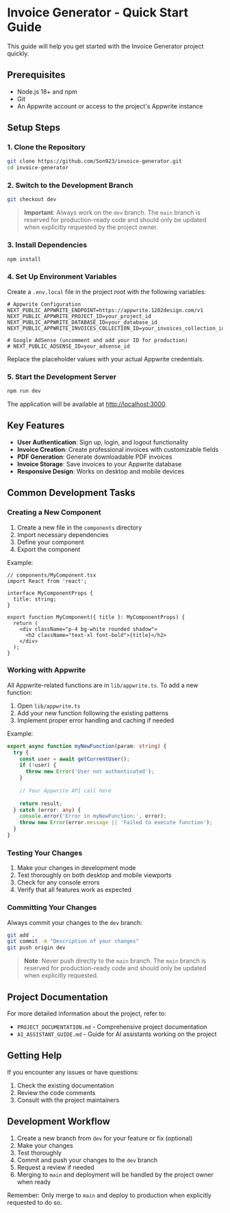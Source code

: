 # Invoice Generator - Quick Start Guide

This guide will help you get started with the Invoice Generator project quickly.

## Prerequisites

- Node.js 18+ and npm
- Git
- An Appwrite account or access to the project's Appwrite instance

## Setup Steps

### 1. Clone the Repository

```bash
git clone https://github.com/Son923/invoice-generator.git
cd invoice-generator
```

### 2. Switch to the Development Branch

```bash
git checkout dev
```

> **Important**: Always work on the `dev` branch. The `main` branch is reserved for production-ready code and should only be updated when explicitly requested by the project owner.

### 3. Install Dependencies

```bash
npm install
```

### 4. Set Up Environment Variables

Create a `.env.local` file in the project root with the following variables:

```
# Appwrite Configuration
NEXT_PUBLIC_APPWRITE_ENDPOINT=https://appwrite.1202design.com/v1
NEXT_PUBLIC_APPWRITE_PROJECT_ID=your_project_id
NEXT_PUBLIC_APPWRITE_DATABASE_ID=your_database_id
NEXT_PUBLIC_APPWRITE_INVOICES_COLLECTION_ID=your_invoices_collection_id

# Google AdSense (uncomment and add your ID for production)
# NEXT_PUBLIC_ADSENSE_ID=your_adsense_id
```

Replace the placeholder values with your actual Appwrite credentials.

### 5. Start the Development Server

```bash
npm run dev
```

The application will be available at [http://localhost:3000](http://localhost:3000).

## Key Features

- **User Authentication**: Sign up, login, and logout functionality
- **Invoice Creation**: Create professional invoices with customizable fields
- **PDF Generation**: Generate downloadable PDF invoices
- **Invoice Storage**: Save invoices to your Appwrite database
- **Responsive Design**: Works on desktop and mobile devices

## Common Development Tasks

### Creating a New Component

1. Create a new file in the `components` directory
2. Import necessary dependencies
3. Define your component
4. Export the component

Example:
```tsx
// components/MyComponent.tsx
import React from 'react';

interface MyComponentProps {
  title: string;
}

export function MyComponent({ title }: MyComponentProps) {
  return (
    <div className="p-4 bg-white rounded shadow">
      <h2 className="text-xl font-bold">{title}</h2>
    </div>
  );
}
```

### Working with Appwrite

All Appwrite-related functions are in `lib/appwrite.ts`. To add a new function:

1. Open `lib/appwrite.ts`
2. Add your new function following the existing patterns
3. Implement proper error handling and caching if needed

Example:
```typescript
export async function myNewFunction(param: string) {
  try {
    const user = await getCurrentUser();
    if (!user) {
      throw new Error('User not authenticated');
    }
    
    // Your Appwrite API call here
    
    return result;
  } catch (error: any) {
    console.error('Error in myNewFunction:', error);
    throw new Error(error.message || 'Failed to execute function');
  }
}
```

### Testing Your Changes

1. Make your changes in development mode
2. Test thoroughly on both desktop and mobile viewports
3. Check for any console errors
4. Verify that all features work as expected

### Committing Your Changes

Always commit your changes to the `dev` branch:

```bash
git add .
git commit -m "Description of your changes"
git push origin dev
```

> **Note**: Never push directly to the `main` branch. The `main` branch is reserved for production-ready code and should only be updated when explicitly requested.

## Project Documentation

For more detailed information about the project, refer to:

- `PROJECT_DOCUMENTATION.md` - Comprehensive project documentation
- `AI_ASSISTANT_GUIDE.md` - Guide for AI assistants working on the project

## Getting Help

If you encounter any issues or have questions:

1. Check the existing documentation
2. Review the code comments
3. Consult with the project maintainers

## Development Workflow

1. Create a new branch from `dev` for your feature or fix (optional)
2. Make your changes
3. Test thoroughly
4. Commit and push your changes to the `dev` branch
5. Request a review if needed
6. Merging to `main` and deployment will be handled by the project owner when ready

Remember: Only merge to `main` and deploy to production when explicitly requested to do so. 